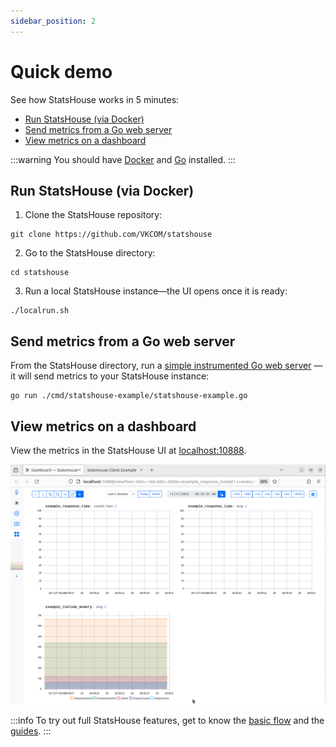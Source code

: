 ```yaml
---
sidebar_position: 2
---
```


# Quick demo

See how StatsHouse works in 5 minutes:

<!-- TOC -->
* [Run StatsHouse (via Docker)](#run-statshouse-via-docker)
* [Send metrics from a Go web server](#send-metrics-from-a-go-web-server)
* [View metrics on a dashboard](#view-metrics-on-a-dashboard)
<!-- TOC -->

:::warning
You should have [Docker](https://docs.docker.com/get-docker/) and [Go](https://go.dev/doc/install) installed.
:::

## Run StatsHouse (via Docker)

1. Clone the StatsHouse repository:
```shell
git clone https://github.com/VKCOM/statshouse
```

2. Go to the StatsHouse directory:
```shell
cd statshouse
```

3. Run a local StatsHouse instance—the UI opens once it is ready:
```shell
./localrun.sh
```

## Send metrics from a Go web server

From the StatsHouse directory, run a [simple instrumented Go
web server](https://github.com/VKCOM/statshouse/blob/master/cmd/statshouse-example/statshouse-example.go)
—it will send metrics to your StatsHouse instance:
```shell
go run ./cmd/statshouse-example/statshouse-example.go
```

## View metrics on a dashboard

View the metrics in the StatsHouse UI at [localhost:10888](http://localhost:10888).

![Dashboard in the local StatsHouse UI](./img/quick-demo.png)

:::info
To try out full StatsHouse features, get to know the [basic flow](basic-flow) and the [guides](category/guides).
:::








